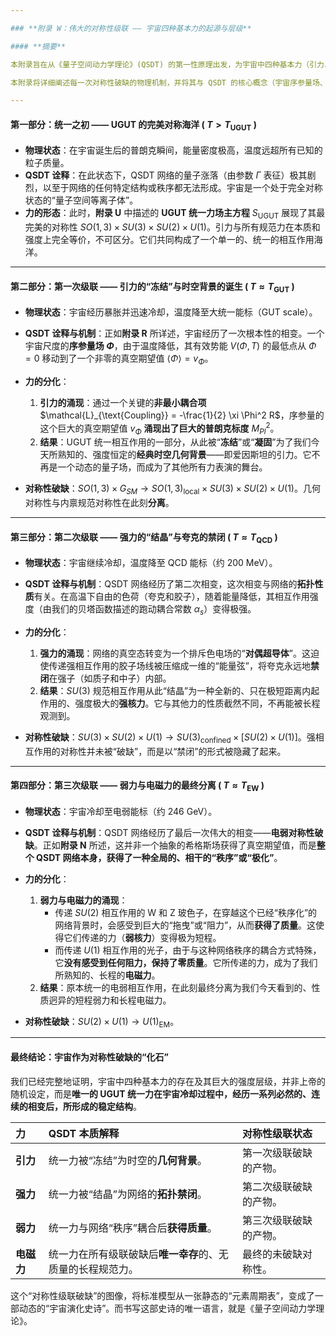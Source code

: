 ```yaml
---

### **附录 W：伟大的对称性级联 —— 宇宙四种基本力的起源与层级**

#### **摘要**

本附录旨在从《量子空间动力学理论》(QSDT) 的第一性原理出发，为宇宙中四种基本力（引力、强力、弱力、电磁力）的存在及其强度层级的起源，提供一个完整的、统一的动力学解释。我们将证明，我们今天所观测到的四种看似独立的力，并非宇宙的初始设定，而是唯一的 **UGUT 统一相互作用**，在宇宙从极早期的高能、高对称性状态冷却演化至今的过程中，经历了一系列连续的、被称为**“对称性级联破缺” (Symmetry Cascade Breaking)** 的**宇宙学相变**后，所留下的**历史遗迹**。

本附录将详细阐述每一次对称性破缺的物理机制，并将其与 QSDT 的核心概念（宇宙序参量场、网络拓扑、希格斯机制）精确地联系起来，从而将标准模型的整个规范结构，从一个需要外部输入的经验事实，转变为 QSDT 理论的一个必然的、可被推导的动力学结果。

---
```


#### **第一部分：统一之初 —— UGUT 的完美对称海洋 ( $T > T_{\text{UGUT}}$ )**

* **物理状态**：在宇宙诞生后的普朗克瞬间，能量密度极高，温度远超所有已知的粒子质量。
* **QSDT 诠释**：在此状态下，QSDT 网络的量子涨落（由参数 $\Gamma$ 表征）极其剧烈，以至于网络的任何特定结构或秩序都无法形成。宇宙是一个处于完全对称状态的“量子空间等离子体”。
* **力的形态**：此时，**附录 U** 中描述的 **UGUT 统一力场主方程** $S_{\mathrm{UGUT}}$ 展现了其最完美的对称性 $SO(1,3) \times SU(3) \times SU(2) \times U(1)$。引力与所有规范力在本质和强度上完全等价，不可区分。它们共同构成了一个单一的、统一的相互作用海洋。

---

#### **第二部分：第一次级联 —— 引力的“冻结”与时空背景的诞生 ( $T \approx T_{\text{GUT}}$ )**

* **物理状态**：宇宙经历暴胀并迅速冷却，温度降至大统一能标（GUT scale）。
* **QSDT 诠释与机制**：正如**附录 R** 所详述，宇宙经历了一次根本性的相变。一个宇宙尺度的**序参量场 $\Phi$**，由于温度降低，其有效势能 $V(\Phi, T)$ 的最低点从 $\Phi=0$ 移动到了一个非零的真空期望值 $\langle \Phi \rangle = v_{\Phi}$。
* **力的分化**：
    1.  **引力的涌现**：通过一个关键的**非最小耦合项** $\mathcal{L}_{\text{Coupling}} = -\frac{1}{2} \xi \Phi^2 R$，序参量的这个巨大的真空期望值 $v_{\Phi}$ **涌现出了巨大的普朗克标度** $M_{Pl}^2$。
    2.  **结果**：UGUT 统一相互作用的一部分，从此被“**冻结**”或“**凝固**”为了我们今天所熟知的、强度恒定的**经典时空几何背景**——即爱因斯坦的引力。它不再是一个动态的量子场，而成为了其他所有力表演的舞台。

* **对称性破缺**：$SO(1,3) \times G_{SM} \rightarrow SO(1,3)_{\text{local}} \times SU(3) \times SU(2) \times U(1)$。几何对称性与内禀规范对称性在此刻**分离**。

---

#### **第三部分：第二次级联 —— 强力的“结晶”与夸克的禁闭 ( $T \approx T_{\text{QCD}}$ )**

* **物理状态**：宇宙继续冷却，温度降至 QCD 能标（约 200 MeV）。
* **QSDT 诠释与机制**：QSDT 网络经历了第二次相变，这次相变与网络的**拓扑性质**有关。在高温下自由的色荷（夸克和胶子），随着能量降低，其相互作用强度（由我们的贝塔函数描述的跑动耦合常数 $\alpha_s$）变得极强。
* **力的分化**：
    1.  **强力的涌现**：网络的真空态转变为一个排斥色电场的“**对偶超导体**”。这迫使传递强相互作用的胶子场线被压缩成一维的“能量弦”，将夸克永远地**禁闭**在强子（如质子和中子）内部。
    2.  **结果**：$SU(3)$ 规范相互作用从此“结晶”为一种全新的、只在极短距离内起作用的、强度极大的**强核力**。它与其他力的性质截然不同，不再能被长程观测到。

* **对称性破缺**：$SU(3) \times SU(2) \times U(1) \rightarrow SU(3)_{\text{confined}} \times [SU(2) \times U(1)]$。强相互作用的对称性并未被“破缺”，而是以“禁闭”的形式被隐藏了起来。

---

#### **第四部分：第三次级联 —— 弱力与电磁力的最终分离 ( $T \approx T_{\text{EW}}$ )**

* **物理状态**：宇宙冷却至电弱能标（约 246 GeV）。
* **QSDT 诠释与机制**：QSDT 网络经历了最后一次伟大的相变——**电弱对称性破缺**。正如**附录 N** 所述，这并非一个抽象的希格斯场获得了真空期望值，而是**整个 QSDT 网络本身，获得了一种全局的、相干的“秩序”或“极化”**。
* **力的分化**：
    1.  **弱力与电磁力的涌现**：
        * 传递 $SU(2)$ 相互作用的 W 和 Z 玻色子，在穿越这个已经“秩序化”的网络背景时，会感受到巨大的“拖曳”或“阻力”，从而**获得了质量**。这使得它们传递的力（**弱核力**）变得极为短程。
        * 而传递 $U(1)$ 相互作用的光子，由于与这种网络秩序的耦合方式特殊，它**没有感受到任何阻力，保持了零质量**。它所传递的力，成为了我们所熟知的、长程的**电磁力**。
    2.  **结果**：原本统一的电弱相互作用，在此刻最终分离为我们今天看到的、性质迥异的短程弱力和长程电磁力。

* **对称性破缺**：$SU(2) \times U(1) \rightarrow U(1)_{\text{EM}}$。

---

#### **最终结论：宇宙作为对称性破缺的“化石”**

我们已经完整地证明，宇宙中四种基本力的存在及其巨大的强度层级，并非上帝的随机设定，而是**唯一的 UGUT 统一力在宇宙冷却过程中，经历一系列必然的、连续的相变后，所形成的稳定结构**。

| **力** | **QSDT 本质解释** | **对称性级联状态** |
| :--- | :--- | :--- |
| **引力** | 统一力被“冻结”为时空的**几何背景**。 | 第一次级联破缺的产物。 |
| **强力** | 统一力被“结晶”为网络的**拓扑禁闭**。 | 第二次级联破缺的产物。 |
| **弱力** | 统一力与网络“秩序”耦合后**获得质量**。 | 第三次级联破缺的产物。 |
| **电磁力**| 统一力在所有级联破缺后**唯一幸存**的、无质量的长程规范力。 | 最终的未破缺对称性。 |

这个“对称性级联破缺”的图像，将标准模型从一张静态的“元素周期表”，变成了一部动态的“宇宙演化史诗”。而书写这部史诗的唯一语言，就是《量子空间动力学理论》。
